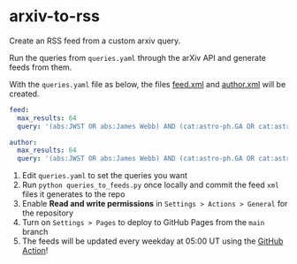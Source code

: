 # arxiv-to-rss
Create an RSS feed from a custom arxiv query.

Run the queries from ``queries.yaml`` through the arXiv API and generate feeds from them.

With the ``queries.yaml`` file as below, the files [feed.xml](https://gbrammer.github.io/arxiv-to-rss/feed.xml)
and [author.xml](https://gbrammer.github.io/arxiv-to-rss/author.xml) will be created.

```yaml
feed:
  max_results: 64
  query: '(abs:JWST OR abs:James Webb) AND (cat:astro-ph.GA OR cat:astro-ph.CO)'

author:
  max_results: 64
  query: '(abs:JWST OR abs:James Webb) AND (cat:astro-ph.GA OR cat:astro-ph.CO) AND (au:Brammer)'
```

1. Edit ``queries.yaml`` to set the queries you want
1. Run `python queries_to_feeds.py` once locally and commit the feed `xml` files it generates to the repo
1. Enable **Read and write permissions** in ``Settings > Actions > General`` for the repository
1. Turn on ``Settings > Pages`` to deploy to GitHub Pages from the ``main`` branch
1. The feeds will be updated every weekday at 05:00 UT using the [GitHub Action](https://github.com/gbrammer/arxiv-to-rss/actions/workflows/update_feed.yml)!

